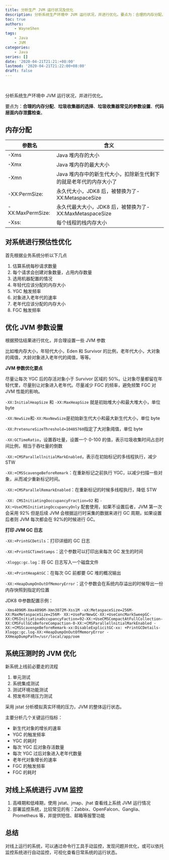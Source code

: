 ```yaml
---
title: 分析生产 JVM 运行状况及优化
description: 分析系统生产环境中 JVM 运行状况，并进行优化。要点为：合理的内存分配、垃圾收集器的选择、垃圾收集器常见的参数设置、代码层面内存泄露检查。
toc: true
authors: 
    - WayneShen
tags: 
    - Java
    - JVM
categories: 
    - Java
series: []
date: '2020-04-21T21:21:+08:00'
lastmod: '2020-04-21T21:22:00+08:00'
draft: false
---
```


</br>

分析系统生产环境中 JVM 运行状况，并进行优化。

要点为：**合理的内存分配**、**垃圾收集器的选择**、**垃圾收集器常见的参数设置**、**代码层面内存泄露检查**。

<!--more-->

## 内存分配

| 参数名           | 含义                                                         |
| ---------------- | ------------------------------------------------------------ |
| -Xms             | Java 堆内存的大小                                             |
| -Xmx             | Java 堆内存的最大大小                                         |
| -Xmn             | Java 堆内存中的新生代大小，扣除新生代剩下的就是老年代的内存大小了 |
| -XX:PermSize:    | 永久代大小，JDK8 后，被替换为了-XX:MetaspaceSize           |
| -XX:MaxPermSize: | 永久代最大大小，JDK8 后，被替换为了-XX:MaxMetaspaceSize    |
| -Xss:            | 每个线程的栈内存大小                                         |
 

## 对系统进行预估性优化

首先根据业务系统分析以下几点

1. 估算系统每秒请求数量
2. 每个请求会创建对象数量，占用内存数量
3. 选用机器配置的情况
4. 年轻代应该分配的内存大小
5. YGC 触发频率
6. 对象进入老年代的速率
7. 老年代应该分配的内存大小
8. FGC 触发频率

## 优化 JVM 参数设置

根据预估结果进行优化，并合理设置一些 JVM 参数

比如堆内存大小，年轻代大小，Eden 和 Survivor 的比例，老年代大小，大对象的阈值，大龄对象进入老年代的阈值，等等。

**JVM 参数优化要点**

尽量让每次 YGC 后的存活对象小于 Survivor 区域的 50%。让对象尽量都留在年轻代里，尽量别让对象进入老年代。尽量减少 FGC 的频率，避免频繁 FGC 对 JVM 性能的影响。

`-XX:InitialHeapSize` 和 `-XX:MaxHeapSize` 就是初始堆大小和最大堆大小，单位 byte

`-XX:NewSize`和`-XX:MaxNewSize`是初始新生代大小和最大新生代大小，单位 byte

`-XX:PretenureSizeThreshold=10485760`指定了大对象阈值，单位 byte

`-XX:GCTimeRatio`，设置吞吐量，设置一个 0-100 的值，表示垃圾收集时间占总时间比例，相当于吞吐量的倒数

`-XX:+CMSParallellnitialMarkEnabled`，表示在初始标记的多线程执行，减少 STW

`-XX:+CMSScavengeBeforeRemark`：在重新标记之前执行 YGC，以减少扫描一些对象，从而减少重新标记时间。

`-XX:+CMSParallelRemarkEnabled`：在重新标记的时候多线程执行，降低 STW

`-XX: CMSInitiatingOoccupancyFraction=92` 和 `-XX:+UseCMSInitiatingOccupancyOnly` 配套使用，如果不设置后者，JVM 第一次会采用 92% 但是后续 JVM 会根据运行时采集的数据来进行 GC 周期，如果设置后者则 JVM 每次都会在 92%的时候进行 GC。

**打印 JVM GC 日志**

`-XX:+PrintGCDetils`：打印详细的 GC 日志

`-XX:+PrintGCTimeStamps`：这个参数可以打印出来每次 GC 发生的时间 

`-Xloggc:gc.log`：将 GC 日志写入一个磁盘文件

`-XX:+PrintHeapAtGC`：在每次 GC 前都要 GC 堆的概况输出

`-XX:+HeapDumpOnOutOfMemoryError`：这个参数会在系统内存溢出的时候导出一份内存快照到指定的位置

JDK8 中参数配置示例：

```shell
-Xms4096M-Xmx4096M-Xmn3072M-Xss1M -xX:MetaspaceSize=256M-XX:MaxMetaspaceSize=256M- XX:+UseParNewGC-XX:+UseConcMarkSweepGC-XX:CMSInitiatinaOccupancyFaction=92-XX:+UseCMSCompactAtFullCollection-XX:CMSFullGCsBeforeCompaction-0-XX:+CMSParallellnitialMarkEnabled -XX:+CMSScavengeBeforeRemark-xx:DisableExplicitGC-xx: +PrintGCDetails-Xloqgc:gc.log-XX:+HeapDumpOnOutOfMemoryError -XXHeapDumpPath=/usr/local/app/oom
```

## 系统压测时的 JVM 优化

新系统上线前必要走的流程

1. 单元测试
2. 系统集成测试
3. 测试环境功能测试
4. 预发布环境压力测试

采用 jstat 分析模拟真实环境的压力，JVM 的整体运行状态。

主要分析几个关键运行指标：

+ 新生代对象的增长的速率
+ YGC 的触发频率
+ YGC 的耗时
+ 每次 YGC 后对象存活数量
+ 每次 YGC 过后对象进入老年代数量
+ 老年代对象增长的速率
+ FGC 的触发频率
+ FGC 的耗时

## 对线上系统进行 JVM 监控

1. 高峰期和低峰期，使用 jstat、jmap、jhat 查看线上系统 JVM 运行情况
2. 部署监控系统，比较常见的有：Zabbix、OpenFalcon、Ganglia、Prometheus 等，并提供短信、邮箱等报警功能

## 总结

对线上运行的系统，可以通过命令行工具手动监控，发现问题并优化，或可以依托监控系统进行自动监控，可视化查看日常系统的运行状态。
